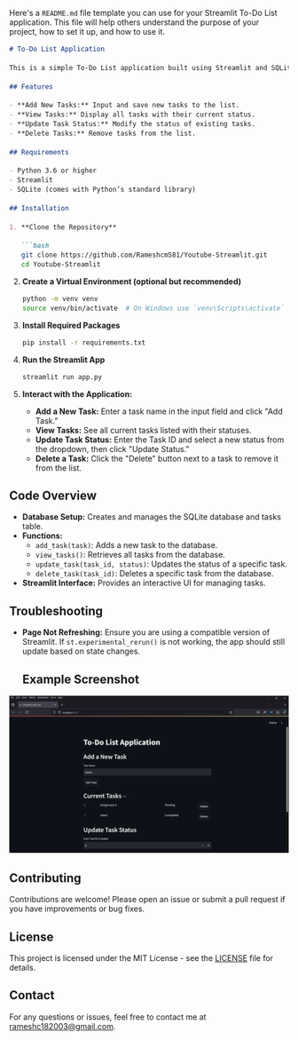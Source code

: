 Here's a `README.md` file template you can use for your Streamlit To-Do List application. This file will help others understand the purpose of your project, how to set it up, and how to use it.

```markdown
# To-Do List Application

This is a simple To-Do List application built using Streamlit and SQLite. The app allows users to add, update, and delete tasks. It uses SQLite for storing tasks and their statuses, and Streamlit for creating an interactive web interface.

## Features

- **Add New Tasks:** Input and save new tasks to the list.
- **View Tasks:** Display all tasks with their current status.
- **Update Task Status:** Modify the status of existing tasks.
- **Delete Tasks:** Remove tasks from the list.

## Requirements

- Python 3.6 or higher
- Streamlit
- SQLite (comes with Python’s standard library)

## Installation

1. **Clone the Repository**

   ```bash
   git clone https://github.com/Rameshcm581/Youtube-Streamlit.git
   cd Youtube-Streamlit
   ```

2. **Create a Virtual Environment (optional but recommended)**

   ```bash
   python -m venv venv
   source venv/bin/activate  # On Windows use `venv\Scripts\activate`
   ```

3. **Install Required Packages**

   ```bash
   pip install -r requirements.txt
   ```

4. **Run the Streamlit App**

   ```bash
   streamlit run app.py
   ```

2. **Interact with the Application:**

   - **Add a New Task:** Enter a task name in the input field and click "Add Task."
   - **View Tasks:** See all current tasks listed with their statuses.
   - **Update Task Status:** Enter the Task ID and select a new status from the dropdown, then click "Update Status."
   - **Delete a Task:** Click the "Delete" button next to a task to remove it from the list.

## Code Overview

- **Database Setup:** Creates and manages the SQLite database and tasks table.
- **Functions:**
  - `add_task(task)`: Adds a new task to the database.
  - `view_tasks()`: Retrieves all tasks from the database.
  - `update_task(task_id, status)`: Updates the status of a specific task.
  - `delete_task(task_id)`: Deletes a specific task from the database.
- **Streamlit Interface:** Provides an interactive UI for managing tasks.

## Troubleshooting

- **Page Not Refreshing:** Ensure you are using a compatible version of Streamlit. If `st.experimental_rerun()` is not working, the app should still update based on state changes.

  ## Example Screenshot

![Screenshot](Screenshot.png)

## Contributing

Contributions are welcome! Please open an issue or submit a pull request if you have improvements or bug fixes.

## License

This project is licensed under the MIT License - see the [LICENSE](LICENSE) file for details.

## Contact

For any questions or issues, feel free to contact me at [rameshc182003@gmail.com](mailto:rameshc182003@gmail.com).

